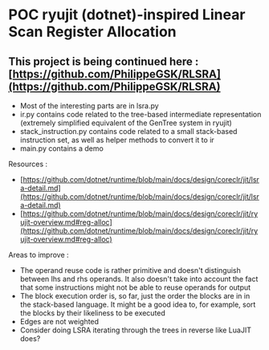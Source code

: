 # POC ryujit (dotnet)-inspired Linear Scan Register Allocation

## This project is being continued here : [https://github.com/PhilippeGSK/RLSRA](https://github.com/PhilippeGSK/RLSRA)

- Most of the interesting parts are in lsra.py
- ir.py contains code related to the tree-based intermediate representation (extremely simplified equivalent of the GenTree system in ryujit)
- stack_instruction.py contains code related to a small stack-based instruction set, as well as helper methods to convert it to ir
- main.py contains a demo

Resources :
- [https://github.com/dotnet/runtime/blob/main/docs/design/coreclr/jit/lsra-detail.md](https://github.com/dotnet/runtime/blob/main/docs/design/coreclr/jit/lsra-detail.md)
- [https://github.com/dotnet/runtime/blob/main/docs/design/coreclr/jit/ryujit-overview.md#reg-alloc](https://github.com/dotnet/runtime/blob/main/docs/design/coreclr/jit/ryujit-overview.md#reg-alloc)

Areas to improve :
- The operand reuse code is rather primitive and doesn't distinguish between lhs and rhs operands. It also doesn't take into account the fact that
some instructions might not be able to reuse operands for output
- The block execution order is, so far, just the order the blocks are in in the stack-based language. It might be a good idea to, for example,
sort the blocks by their likeliness to be executed
- Edges are not weighted
- Consider doing LSRA iterating through the trees in reverse like LuaJIT does?